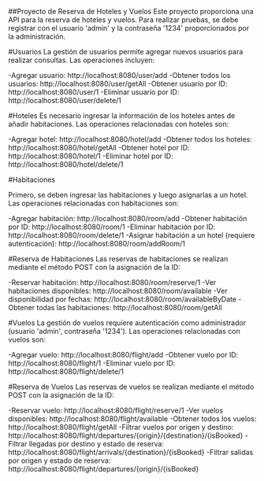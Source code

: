 ##Proyecto de Reserva de Hoteles y Vuelos
Este proyecto proporciona una API para la reserva de hoteles y vuelos. Para realizar pruebas, se debe registrar con el usuario 'admin' y la contraseña '1234' proporcionados por la administración.

#Usuarios
La gestión de usuarios permite agregar nuevos usuarios para realizar consultas. Las operaciones incluyen:

-Agregar usuario: http://localhost:8080/user/add
-Obtener todos los usuarios: http://localhost:8080/user/getAll
-Obtener usuario por ID: http://localhost:8080/user/1
-Eliminar usuario por ID: http://localhost:8080/user/delete/1

#Hoteles
Es necesario ingresar la información de los hoteles antes de añadir habitaciones. Las operaciones relacionadas con hoteles son:

-Agregar hotel: http://localhost:8080/hotel/add
-Obtener todos los hoteles: http://localhost:8080/hotel/getAll
-Obtener hotel por ID: http://localhost:8080/hotel/1
-Eliminar hotel por ID: http://localhost:8080/hotel/delete/1

#Habitaciones

Primero, se deben ingresar las habitaciones y luego asignarlas a un hotel. Las operaciones relacionadas con habitaciones son:

-Agregar habitación: http://localhost:8080/room/add
-Obtener habitación por ID: http://localhost:8080/room/1
-Eliminar habitación por ID: http://localhost:8080/room/delete/1
-Asignar habitación a un hotel (requiere autenticación): http://localhost:8080/room/addRoom/1

#Reserva de Habitaciones
Las reservas de habitaciones se realizan mediante el método POST con la asignación de la ID:

-Reservar habitación: http://localhost:8080/room/reserve/1
-Ver habitaciones disponibles: http://localhost:8080/room/available
-Ver disponibilidad por fechas: http://localhost:8080/room/availableByDate
-Obtener todas las habitaciones: http://localhost:8080/room/getAll

#Vuelos
La gestión de vuelos requiere autenticación como administrador (usuario 'admin', contraseña '1234'). Las operaciones relacionadas con vuelos son:

-Agregar vuelo: http://localhost:8080/flight/add
-Obtener vuelo por ID: http://localhost:8080/flight/1
-Eliminar vuelo por ID: http://localhost:8080/flight/delete/1

#Reserva de Vuelos
Las reservas de vuelos se realizan mediante el método POST con la asignación de la ID:

-Reservar vuelo: http://localhost:8080/flight/reserve/1
-Ver vuelos disponibles: http://localhost:8080/flight/available
-Obtener todos los vuelos: http://localhost:8080/flight/getAll
-Filtrar vuelos por origen y destino: http://localhost:8080/flight/departures/{origin}/{destination}/{isBooked}
-Filtrar llegadas por destino y estado de reserva: http://localhost:8080/flight/arrivals/{destination}/{isBooked}
-Filtrar salidas por origen y estado de reserva: http://localhost:8080/flight/departures/{origin}/{isBooked}
